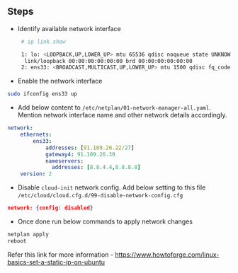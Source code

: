 ## Steps

- Identify available network interface
  
  ```sh
   # ip link show

   1: lo: <LOOPBACK,UP,LOWER_UP> mtu 65536 qdisc noqueue state UNKNOWN mode DEFAULT group default qlen 1000
    link/loopback 00:00:00:00:00:00 brd 00:00:00:00:00:00
   2: ens33: <BROADCAST,MULTICAST,UP,LOWER_UP> mtu 1500 qdisc fq_codel state UP mode DEFAULT group default qlen 1000 link/ether 00:0c:29:00:22:80 brd ff:ff:ff:ff:ff:ff
  ```
- Enable the network interface

```sh
sudo ifconfig ens33 up
```

- Add below content to `/etc/netplan/01-network-manager-all.yaml`. Mention network interface name and other network details accordingly.

```yaml
network:
    ethernets:
        ens33:
            addresses: [91.109.26.22/27]
            gateway4: 91.109.26.30
            nameservers:
              addresses: [8.8.4.4,8.8.8.8]
    version: 2
```
- Disable `cloud-init` network config. Add below setting to this file `/etc/cloud/cloud.cfg.d/99-disable-network-config.cfg`

```json
network: {config: disabled}
```

- Once done run below commands to apply network changes

```sh
netplan apply
reboot
```
Refer this link for more information - https://www.howtoforge.com/linux-basics-set-a-static-ip-on-ubuntu
